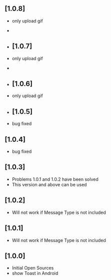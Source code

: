 ## [1.0.8]

- only upload gif
- 
- ## [1.0.7]

- only upload gif
- 
- ## [1.0.6]

- only upload gif

- ## [1.0.5]

- bug fixed

## [1.0.4]

- bug fixed

## [1.0.3]

- Problems 1.0.1 and 1.0.2 have been solved 
- This version and above can be used

## [1.0.2]

- Will not work if Message Type is not included

## [1.0.1]

- Will not work if Message Type is not included

## [1.0.0]

- Initial Open Sources
- show Toast in Android
